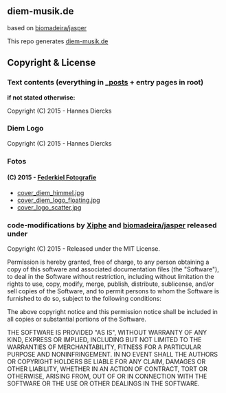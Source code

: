 ## diem-musik.de

based on [biomadeira/jasper](https://github.com/biomadeira/jasper)

This repo generates [diem-musik.de](http://diem-musik.de)

## Copyright & License

### Text contents (everything in [_posts](https://github.com/Xiphe/diem-musik.de/tree/master/_posts) + entry pages in root)

__if not stated otherwise:__

Copyright (C) 2015 - Hannes Diercks

### Diem Logo

Copyright (C) 2015 - Hannes Diercks

### Fotos

#### (C) 2015 - [Federkiel Fotografie](https://www.facebook.com/FederkielFotografie)

 - [cover_diem_himmel.jpg](https://github.com/Xiphe/diem-musik.de/blob/master/assets/images/cover_diem_himmel.jpg)
 - [cover_diem_logo_floating.jpg](https://github.com/Xiphe/diem-musik.de/blob/master/assets/images/cover_diem_logo_floating.jpg)
 - [cover_logo_scatter.jpg](https://github.com/Xiphe/diem-musik.de/blob/master/assets/images/cover_logo_scatter.jpg)

### code-modifications by [Xiphe](https://github.com/Xiphe) and [biomadeira/jasper](https://github.com/biomadeira/jasper) released under

Copyright (C) 2015 - Released under the MIT License.

Permission is hereby granted, free of charge, to any person obtaining a copy of this software and associated documentation files (the "Software"), to deal in the Software without restriction, including without limitation the rights to use, copy, modify, merge, publish, distribute, sublicense, and/or sell copies of the Software, and to permit persons to whom the Software is furnished to do so, subject to the following conditions:

The above copyright notice and this permission notice shall be included in all copies or substantial portions of the Software.

THE SOFTWARE IS PROVIDED "AS IS", WITHOUT WARRANTY OF ANY KIND, EXPRESS OR IMPLIED, INCLUDING BUT NOT LIMITED TO THE WARRANTIES OF MERCHANTABILITY, FITNESS FOR A PARTICULAR PURPOSE AND
NONINFRINGEMENT. IN NO EVENT SHALL THE AUTHORS OR COPYRIGHT HOLDERS BE LIABLE FOR ANY CLAIM, DAMAGES OR OTHER LIABILITY, WHETHER IN AN ACTION OF CONTRACT, TORT OR OTHERWISE, ARISING FROM, OUT OF OR IN CONNECTION WITH THE SOFTWARE OR THE USE OR OTHER DEALINGS IN THE SOFTWARE.

